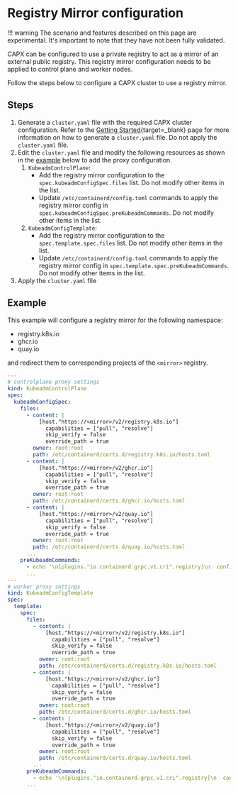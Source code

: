 # Registry Mirror configuration

!!! warning
        The scenario and features described on this page are experimental. It's important to note that they have not been fully validated.

CAPX can be configured to use a private registry to act as a mirror of an external public registry. This registry mirror configuration needs to be applied to control plane and worker nodes. 

Follow the steps below to configure a CAPX cluster to use a registry mirror.

## Steps
1. Generate a `cluster.yaml` file with the required CAPX cluster configuration. Refer to the [Getting Started](../getting_started.md){target=_blank} page for more information on how to generate a `cluster.yaml` file. Do not apply the `cluster.yaml` file. 
2. Edit the `cluster.yaml` file and modify the following resources as shown in the [example](#example) below to add the proxy configuration.
    1. `KubeadmControlPlane`: 
        * Add the registry mirror configuration to the `spec.kubeadmConfigSpec.files` list. Do not modify other items in the list.
        * Update `/etc/containerd/config.toml` commands to apply the registry mirror config in `spec.kubeadmConfigSpec.preKubeadmCommands`. Do not modify other items in the list.
    2. `KubeadmConfigTemplate`: 
        * Add the registry mirror configuration to the `spec.template.spec.files` list. Do not modify other items in the list.
        * Update `/etc/containerd/config.toml` commands to apply the registry mirror config in `spec.template.spec.preKubeadmCommands`. Do not modify other items in the list.
4. Apply the `cluster.yaml` file 

## Example 

This example will configure a registry mirror for the following namespace:

* registry.k8s.io
* ghcr.io
* quay.io

and redirect them to corresponding projects of the `<mirror>` registry.

```YAML
---
# controlplane proxy settings
kind: KubeadmControlPlane
spec:
  kubeadmConfigSpec:
    files:
      - content: |
          [host."https://<mirror>/v2/registry.k8s.io"]
            capabilities = ["pull", "resolve"]
            skip_verify = false
            override_path = true
        owner: root:root
        path: /etc/containerd/certs.d/registry.k8s.io/hosts.toml
      - content: |
          [host."https://<mirror>/v2/ghcr.io"]
            capabilities = ["pull", "resolve"]
            skip_verify = false
            override_path = true
        owner: root:root
        path: /etc/containerd/certs.d/ghcr.io/hosts.toml
      - content: |
          [host."https://<mirror>/v2/quay.io"]
            capabilities = ["pull", "resolve"]
            skip_verify = false
            override_path = true
        owner: root:root
        path: /etc/containerd/certs.d/quay.io/hosts.toml
      ...
    preKubeadmCommands:
      - echo '\n[plugins."io.containerd.grpc.v1.cri".registry]\n  config_path = "/etc/containerd/certs.d"' >> /etc/containerd/config.toml
      ...
---
# worker proxy settings
kind: KubeadmConfigTemplate
spec:
  template:
    spec:
      files:
        - content: |
            [host."https://<mirror>/v2/registry.k8s.io"]
              capabilities = ["pull", "resolve"]
              skip_verify = false
              override_path = true
          owner: root:root
          path: /etc/containerd/certs.d/registry.k8s.io/hosts.toml
        - content: |
            [host."https://<mirror>/v2/ghcr.io"]
              capabilities = ["pull", "resolve"]
              skip_verify = false
              override_path = true
          owner: root:root
          path: /etc/containerd/certs.d/ghcr.io/hosts.toml
        - content: |
            [host."https://<mirror>/v2/quay.io"]
              capabilities = ["pull", "resolve"]
              skip_verify = false
              override_path = true
          owner: root:root
          path: /etc/containerd/certs.d/quay.io/hosts.toml
        ...
      preKubeadmCommands:
        - echo '\n[plugins."io.containerd.grpc.v1.cri".registry]\n  config_path = "/etc/containerd/certs.d"' >> /etc/containerd/config.toml
      ...
```

